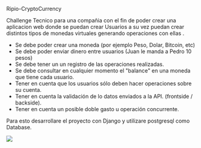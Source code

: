 Ripio-CryptoCurrency

Challenge Tecnico para una compañia con el fin de poder crear una aplicacion web donde se puedan crear Usuarios a su vez puedan crear distintos tipos de monedas virtuales  generando operaciones con ellas .

- Se debe poder crear una moneda (por ejemplo Peso, Dolar, Bitcoin, etc)
- Se debe poder enviar dinero entre usuarios (Juan le manda a Pedro 10 pesos)
- Se debe tener un un registro de las operaciones realizadas.
- Se debe consultar en cualquier momento el "balance" en una moneda que tiene cada usuario.
- Tener en cuenta que los usuarios sólo deben hacer operaciones sobre su cuenta.
- Tener en cuenta la validación de lo datos enviados a la API. (frontside / backside).
- Tener en cuenta un posible doble gasto u operación concurrente.

Para esto desarrollare el proyecto con Django y utilizare postgresql como Database.

<img src="images/Untitled Diagram(1).png">

